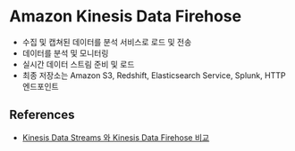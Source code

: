 # Amazon Kinesis Data Firehose

- 수집 및 캡쳐된 데이터를 분석 서비스로 로드 및 전송
- 데이터를 분석 및 모니터링
- 실시간 데이터 스트림 준비 및 로드
- 최종 저장소는 Amazon S3, Redshift, Elasticsearch Service, Splunk, HTTP 엔드포인트

## References
- [Kinesis Data Streams 와 Kinesis Data Firehose 비교](https://may9noy.tistory.com/441)